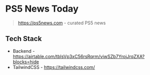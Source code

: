 # PS5 News Today

> https://ps5news.com - curated PS5 news

## Tech Stack

- Backend - https://airtable.com/tblsVp3xC56rsRqrm/viwSZb7YrojJrqZXA?blocks=hide
- TailwindCSS - https://tailwindcss.com/
